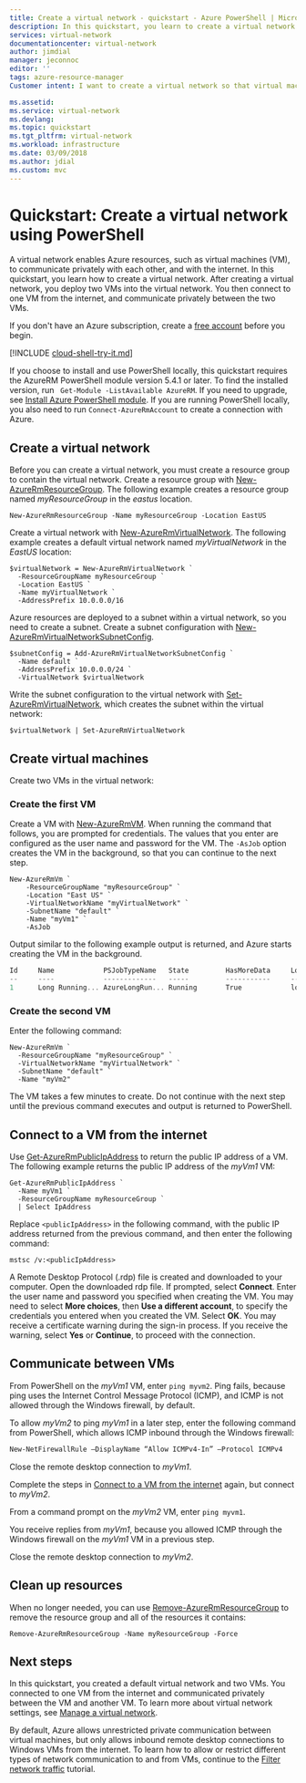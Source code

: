 ```yaml
---
title: Create a virtual network - quickstart - Azure PowerShell | Microsoft Docs
description: In this quickstart, you learn to create a virtual network using the Azure portal. A virtual network enables Azure resources, such as virtual machines, to communicate privately with each other, and with the internet.
services: virtual-network
documentationcenter: virtual-network
author: jimdial
manager: jeconnoc
editor: ''
tags: azure-resource-manager
Customer intent: I want to create a virtual network so that virtual machines can communicate with privately with each other and with the internet.

ms.assetid: 
ms.service: virtual-network
ms.devlang: 
ms.topic: quickstart
ms.tgt_pltfrm: virtual-network
ms.workload: infrastructure
ms.date: 03/09/2018
ms.author: jdial
ms.custom: mvc
---
```


# Quickstart: Create a virtual network using PowerShell

A virtual network enables Azure resources, such as virtual machines (VM), to communicate privately with each other, and with the internet. In this quickstart, you learn how to create a virtual network. After creating a virtual network, you deploy two VMs into the virtual network. You then connect to one VM from the internet, and communicate privately between the two VMs.

If you don't have an Azure subscription, create a [free account](https://azure.microsoft.com/free/?WT.mc_id=A261C142F) before you begin.

[!INCLUDE [cloud-shell-try-it.md](../../includes/cloud-shell-powershell.md)]

If you choose to install and use PowerShell locally, this quickstart requires the AzureRM PowerShell module version 5.4.1 or later. To find the installed version, run ` Get-Module -ListAvailable AzureRM`. If you need to upgrade, see [Install Azure PowerShell module](/powershell/azure/install-azurerm-ps). If you are running PowerShell locally, you also need to run `Connect-AzureRmAccount` to create a connection with Azure.

## Create a virtual network

Before you can create a virtual network, you must create a resource group to contain the virtual network. Create a resource group with [New-AzureRmResourceGroup](/powershell/module/AzureRM.Resources/New-AzureRmResourceGroup). The following example creates a resource group named *myResourceGroup* in the *eastus* location.

```azurepowershell-interactive
New-AzureRmResourceGroup -Name myResourceGroup -Location EastUS
```

Create a virtual network with [New-AzureRmVirtualNetwork](/powershell/module/azurerm.network/new-azurermvirtualnetwork). The following example creates a default virtual network named *myVirtualNetwork* in the *EastUS* location:

```azurepowershell-interactive
$virtualNetwork = New-AzureRmVirtualNetwork `
  -ResourceGroupName myResourceGroup `
  -Location EastUS `
  -Name myVirtualNetwork `
  -AddressPrefix 10.0.0.0/16
```

Azure resources are deployed to a subnet within a virtual network, so you need to create a subnet. Create a subnet configuration with [New-AzureRmVirtualNetworkSubnetConfig](/powershell/module/azurerm.network/new-azurermvirtualnetworksubnetconfig). 

```azurepowershell-interactive
$subnetConfig = Add-AzureRmVirtualNetworkSubnetConfig `
  -Name default `
  -AddressPrefix 10.0.0.0/24 `
  -VirtualNetwork $virtualNetwork
```

Write the subnet configuration to the virtual network with [Set-AzureRmVirtualNetwork](/powershell/module/azurerm.network/Set-AzureRmVirtualNetwork), which creates the subnet within the virtual network:

```azurepowershell-interactive
$virtualNetwork | Set-AzureRmVirtualNetwork
```

## Create virtual machines

Create two VMs in the virtual network:

### Create the first VM

Create a VM with [New-AzureRmVM](/powershell/module/azurerm.compute/new-azurermvm). When running the command that follows, you are prompted for credentials. The values that you enter are configured as the user name and password for the VM. The `-AsJob` option creates the VM in the background, so that you can continue to the next step.

```azurepowershell-interactive
New-AzureRmVm `
    -ResourceGroupName "myResourceGroup" `
    -Location "East US" `
    -VirtualNetworkName "myVirtualNetwork" `
    -SubnetName "default" `
    -Name "myVm1" `
    -AsJob
```

Output similar to the following example output is returned, and Azure starts creating the VM in the background.

```powershell
Id     Name            PSJobTypeName   State         HasMoreData     Location             Command                  
--     ----            -------------   -----         -----------     --------             -------                  
1      Long Running... AzureLongRun... Running       True            localhost            New-AzureRmVM     
```

### Create the second VM 

Enter the following command:

```azurepowershell-interactive
New-AzureRmVm `
  -ResourceGroupName "myResourceGroup" `
  -VirtualNetworkName "myVirtualNetwork" `
  -SubnetName "default" `
  -Name "myVm2"
```

The VM takes a few minutes to create. Do not continue with the next step until the previous command executes and output is returned to PowerShell.

## Connect to a VM from the internet

Use [Get-AzureRmPublicIpAddress](/powershell/module/azurerm.network/get-azurermpublicipaddress) to return the public IP address of a VM. The following example returns the public IP address of the *myVm1* VM:

```azurepowershell-interactive
Get-AzureRmPublicIpAddress `
  -Name myVm1 `
  -ResourceGroupName myResourceGroup `
  | Select IpAddress
```

Replace `<publicIpAddress>` in the following command, with the public IP address returned from the previous command, and then enter the following command: 

```
mstsc /v:<publicIpAddress>
```

A Remote Desktop Protocol (.rdp) file is created and downloaded to your computer. Open the downloaded rdp file. If prompted, select **Connect**. Enter the user name and password you specified when creating the VM. You may need to select **More choices**, then **Use a different account**, to specify the credentials you entered when you created the VM. Select **OK**. You may receive a certificate warning during the sign-in process. If you receive the warning, select **Yes** or **Continue**, to proceed with the connection.

## Communicate between VMs

From PowerShell on the *myVm1* VM, enter `ping myvm2`. Ping fails, because ping uses the Internet Control Message Protocol (ICMP), and ICMP is not allowed through the Windows firewall, by default.

To allow *myVm2* to ping *myVm1* in a later step, enter the following command from PowerShell, which allows ICMP inbound through the Windows firewall:

```powershell
New-NetFirewallRule –DisplayName “Allow ICMPv4-In” –Protocol ICMPv4
```

Close the remote desktop connection to *myVm1*. 

Complete the steps in [Connect to a VM from the internet](#connect-to-a-vm-from-the-internet) again, but connect to *myVm2*. 

From a command prompt on the *myVm2* VM, enter `ping myvm1`.

You receive replies from *myVm1*, because you allowed ICMP through the Windows firewall on the *myVm1* VM in a previous step.

Close the remote desktop connection to *myVm2*.

## Clean up resources

When no longer needed, you can use [Remove-AzureRmResourceGroup](/powershell/module/azurerm.resources/remove-azurermresourcegroup) to remove the resource group and all of the resources it contains:

```azurepowershell-interactive 
Remove-AzureRmResourceGroup -Name myResourceGroup -Force
```

## Next steps

In this quickstart, you created a default virtual network and two VMs. You connected to one VM from the internet and communicated privately between the VM and another VM. To learn more about virtual network settings, see [Manage a virtual network](manage-virtual-network.md). 

By default, Azure allows unrestricted private communication between virtual machines, but only allows inbound remote desktop connections to Windows VMs from the internet. To learn how to allow or restrict different types of network communication to and from VMs, continue to the [Filter network traffic](tutorial-filter-network-traffic.md) tutorial.
